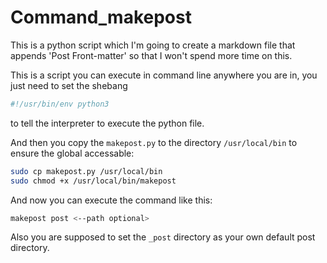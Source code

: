 # Command_makepost
This is a python script which I'm going to create a markdown file that appends 'Post Front-matter' so that I won't spend more time on this.

This is a script you can execute in command line anywhere you are in, you just need to set the shebang 

```python
#!/usr/bin/env python3
```

to tell the interpreter to execute the python file.

And then you copy the `makepost.py` to the directory `/usr/local/bin` to ensure the global accessable:

```bash
sudo cp makepost.py /usr/local/bin
sudo chmod +x /usr/local/bin/makepost
```

And now you can execute the command like this:

```bash
makepost post <--path optional>
```

Also you are supposed to set the `_post` directory as your own default post directory.